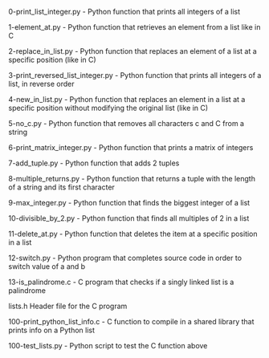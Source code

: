 0-print_list_integer.py - Python function that prints all integers of a list

1-element_at.py - Python function that retrieves an element from a list like in C

2-replace_in_list.py - Python function that replaces an element of a list at a specific position (like in C)

3-print_reversed_list_integer.py - Python function that prints all integers of a list, in reverse order

4-new_in_list.py - Python function that replaces an element in a list at a specific position without modifying the original list (like in C)

5-no_c.py - Python function that removes all characters c and C from a string

6-print_matrix_integer.py - Python function that prints a matrix of integers

7-add_tuple.py - Python function that adds 2 tuples

8-multiple_returns.py - Python function that returns a tuple with the length of a string and its first character

9-max_integer.py - Python function that finds the biggest integer of a list

10-divisible_by_2.py - Python function that finds all multiples of 2 in a list

11-delete_at.py - Python function that deletes the item at a specific position in a list

12-switch.py - Python program that completes source code in order to switch value of a and b

13-is_palindrome.c - C program that checks if a singly linked list is a palindrome

lists.h	Header file for the C program

100-print_python_list_info.c - C function to compile in a shared library that prints info on a Python list

100-test_lists.py - Python script to test the C function above
